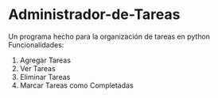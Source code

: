 # Administrador-de-Tareas
Un programa hecho para la organización de tareas en python
Funcionalidades:
  1. Agregar Tareas
  2. Ver Tareas
  3. Eliminar Tareas
  4. Marcar Tareas como Completadas   
